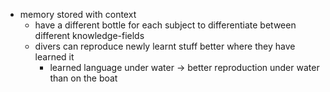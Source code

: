 - memory stored with context
	- have a different bottle for each subject to differentiate between different knowledge-fields
	- divers can reproduce newly learnt stuff better where they have learned it
		- learned language under water -> better reproduction under water than on the boat